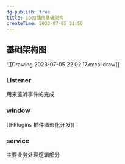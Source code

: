 ```yaml
---
dg-publish: true
title: idea插件基础架构
createTime: 2023-07-05 21:50  
---
```


## 基础架构图

![[Drawing 2023-07-05 22.02.17.excalidraw]]


### Listener

用来监听事件的完成

### window

[[FPlugins 插件图形化开发]]

### service

主要业务处理逻辑部分




